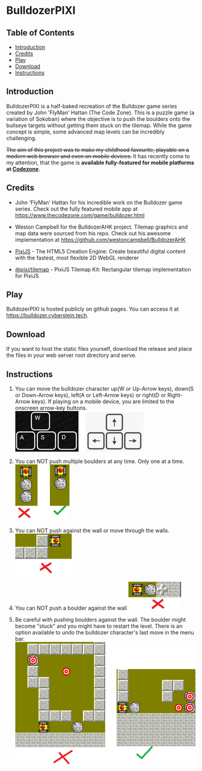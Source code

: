 # BulldozerPIXI

## Table of Contents

- [Introduction](#introduction)
- [Credits](#credits)
- [Play](#play)
- [Download](#download)
- [Instructions](#instructions)


## Introduction

BulldozerPIXI is a half-baked recreation of the Bulldozer game series created by John 'FlyMan' Hattan (The Code Zone). This is a puzzle game (a variation of Sokoban) where the objective is to push the boulders onto the bullseye targets without getting them stuck on the tilemap. While the game concept is simple, some advanced map levels can be incredibly challenging.

~~The aim of this project was to make my childhood favourite, playable on a modern web browser and even on mobile devices.~~ It has recently come to my attention, that the game is **available fully-featured for mobile platforms at [Codezone](https://www.thecodezone.com/game/bulldozer.html)**. 

## Credits

* John 'FlyMan' Hattan for his incredible work on the Bulldozer game series. Check out the fully featured mobile app at https://www.thecodezone.com/game/bulldozer.html

* Weston Campbell for the BulldozerAHK project. Tilemap graphics and map data were sourced from his repo. Check out his awesome implementation at https://github.com/westoncampbell/BulldozerAHK

* [PixiJS](https://github.com/pixijs/pixijs) - The HTML5 Creation Engine: Create beautiful digital content with the fastest, most flexible 2D WebGL renderer    


* [@pixi/tilemap](https://github.com/pixijs/tilemap) - PixiJS Tilemap Kit:  Rectangular tilemap implementation for PixiJS   
 

## Play

BulldozerPIXI is hosted publicly on github pages. You can access it at https://bulldozer.cyberstein.tech.

## Download

If you want to host the static files yourself, download the release and place the files in your web server root directory and serve.

## Instructions

1. You can move the bulldozer character up(W or Up-Arrow keys), down(S or Down-Arrow keys), left(A or Left-Arrow keys) or right(D or Right-Arrow keys). If playing on a mobile device, you are limited to the onscreen arrow-key buttons.
![Arrow keys](https://github.com/cyberstein-tech/bulldozerPIXI/blob/main/assets/keyboard.png)

1. You can NOT push multiple boulders at any time. Only one at a time.
![Arrow keys](https://github.com/cyberstein-tech/bulldozerPIXI/blob/main/assets/fig1.png)

1. You can NOT push against the wall or move through the walls.
![Arrow keys](https://github.com/cyberstein-tech/bulldozerPIXI/blob/main/assets/fig2.png)

1. You can NOT push a boulder against the wall
![Arrow keys](https://github.com/cyberstein-tech/bulldozerPIXI/blob/main/assets/fig3.png)

1. Be careful with pushing boulders against the wall. The boulder might become "stuck" and you might have to restart the level. There is an option available to undo the bulldozer character's last move in the menu bar.
![Arrow keys](https://github.com/cyberstein-tech/bulldozerPIXI/blob/main/assets/fig4.png)


